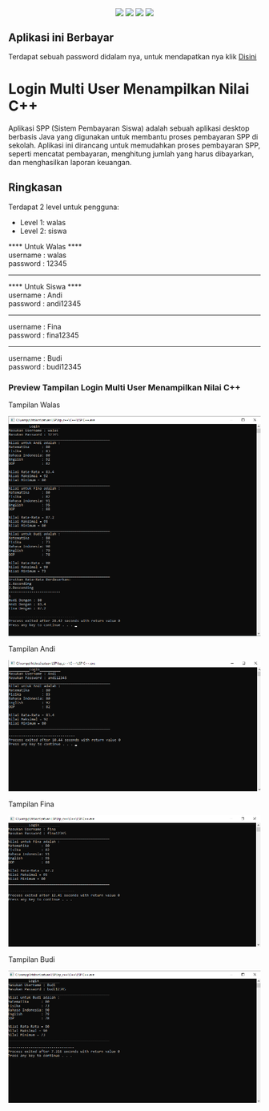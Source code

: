 <p align="center">
<img align="center" src="http://ForTheBadge.com/images/badges/built-with-love.svg"> <img align="center" src="http://ForTheBadge.com/images/badges/uses-html.svg"> <img align="center" src="http://ForTheBadge.com/images/badges/makes-people-smile.svg"> <img align="center" src="http://ForTheBadge.com/images/badges/built-by-developers.svg">
</p> 

## Aplikasi ini Berbayar 
Terdapat sebuah password didalam nya, untuk mendapatkan nya klik <a href="https://github.com/MuhamadRifqiAshari" target="_blank" class="animate__animated animate__bounceInLeft">Disini</a>

# Login Multi User Menampilkan Nilai C++
Aplikasi SPP (Sistem Pembayaran Siswa) adalah sebuah aplikasi desktop berbasis Java yang digunakan untuk membantu proses pembayaran SPP di sekolah. Aplikasi ini dirancang untuk memudahkan proses pembayaran SPP, seperti mencatat pembayaran, menghitung jumlah yang harus dibayarkan, dan menghasilkan laporan keuangan.

## Ringkasan

Terdapat 2 level untuk pengguna:
- Level 1: walas
- Level 2: siswa


**** Untuk Walas ****<br/>
username : walas <br/>
password : 12345

*******************
**** Untuk Siswa ****<br/>
username : Andi <br/>
password : andi12345
*******************
username : Fina <br/>
password : fina12345
********************
username : Budi <br/>
password : budi12345


<h3>Preview Tampilan Login Multi User Menampilkan Nilai C++</h3>
<p>Tampilan Walas</p>
<img src="https://raw.githubusercontent.com/MuhamadRifqiAshari/LSP_C-/main/Dokumentasi/Tampilan%20walas.png">

<p>Tampilan Andi</p>
<img src="https://raw.githubusercontent.com/MuhamadRifqiAshari/LSP_C-/main/Dokumentasi/Tampilan%20siswa%20andi.png">

<p>Tampilan Fina</p>
<img src="https://raw.githubusercontent.com/MuhamadRifqiAshari/LSP_C-/main/Dokumentasi/Tampilan%20siswa%20fina.png">

<p>Tampilan Budi</p>
<img src="https://raw.githubusercontent.com/MuhamadRifqiAshari/LSP_C-/main/Dokumentasi/Tampilan%20siswa%20budi.png">
